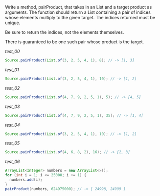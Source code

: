 Write a method, pairProduct, that takes in an List and a target product as arguments. The function should return a List containing a pair of indices whose elements multiply to the given target. The indices returned must be unique.

Be sure to return the indices, not the elements themselves.

There is guaranteed to be one such pair whose product is the target.

_test_00_

```java
Source.pairProduct(List.of(3, 2, 5, 4, 1), 8); // -> [1, 3]
```

_test_01_

```java
Source.pairProduct(List.of(3, 2, 5, 4, 1), 10); // -> [1, 2]
```

_test_02_

```java
Source.pairProduct(List.of(4, 7, 9, 2, 5, 1), 5); // -> [4, 5]
```

_test_03_

```java
Source.pairProduct(List.of(4, 7, 9, 2, 5, 1), 35); // -> [1, 4]
```

_test_04_

```java
Source.pairProduct(List.of(3, 2, 5, 4, 1), 10); // -> [1, 2]
```

_test_05_

```java
Source.pairProduct(List.of(4, 6, 8, 2), 16); // -> [2, 3]
```

_test_06_

```java
ArrayList<Integer> numbers = new ArrayList<>();
for (int i = 1; i <= 25000; i += 1) {
  numbers.add(i);
}
pairProduct(numbers, 624975000); // -> [ 24998, 24999 ]
```
